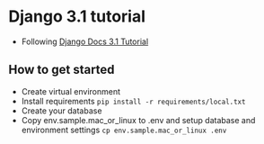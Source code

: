 # Django 3.1 tutorial 
- Following [Django Docs 3.1 Tutorial](https://docs.djangoproject.com/en/3.1/intro/tutorial01/)

## How to get started
* Create virtual environment
* Install requirements
    `pip install -r requirements/local.txt`
* Create your database
* Copy env.sample.mac_or_linux to .env and setup database and environment settings
    `cp env.sample.mac_or_linux .env`

